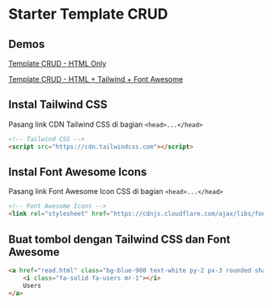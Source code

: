 # Starter Template CRUD

## Demos

[Template CRUD - HTML Only](https://janzenfaidiban.github.io/starter-template-crud/template-crud/)

[Template CRUD - HTML + Tailwind + Font Awesome](https://janzenfaidiban.github.io/starter-template-crud/template-crud-tailwind/)

## Instal Tailwind CSS

Pasang link CDN Tailwind CSS di bagian ```<head>...</head>```

```html
<!-- Tailwind CSS -->
<script src="https://cdn.tailwindcss.com"></script>
```

## Instal Font Awesome Icons

Pasang link Font Awesome Icon CSS di bagian ```<head>...</head>```

```html
<!-- Font Awesome Icons -->
<link rel="stylesheet" href="https://cdnjs.cloudflare.com/ajax/libs/font-awesome/6.1.2/css/all.min.css" integrity="sha512-1sCRPdkRXhBV2PBLUdRb4tMg1w2YPf37qatUFeS7zlBy7jJI8Lf4VHwWfZZfpXtYSLy85pkm9GaYVYMfw5BC1A==" crossorigin="anonymous" referrerpolicy="no-referrer" />
```

## Buat tombol dengan Tailwind CSS dan Font Awesome

```html
<a href="read.html" class="bg-blue-900 text-white py-2 px-3 rounded shadow mr-2">
    <i class="fa-solid fa-users mr-1"></i>
    Users
</a>
```